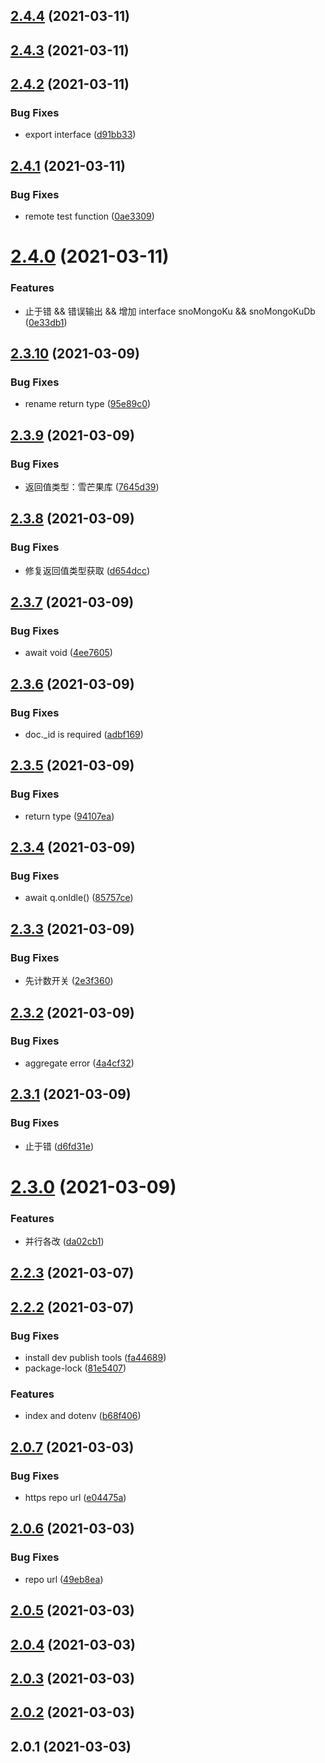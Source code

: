 ## [2.4.4](https://github.com/snomiao/sno-mongo-ku/compare/v2.4.3...v2.4.4) (2021-03-11)



## [2.4.3](https://github.com/snomiao/sno-mongo-ku/compare/v2.4.2...v2.4.3) (2021-03-11)



## [2.4.2](https://github.com/snomiao/sno-mongo-ku/compare/v2.4.1...v2.4.2) (2021-03-11)


### Bug Fixes

* export interface ([d91bb33](https://github.com/snomiao/sno-mongo-ku/commit/d91bb33cc54ce271bd492098dbd0a4981524cefa))



## [2.4.1](https://github.com/snomiao/sno-mongo-ku/compare/v2.4.0...v2.4.1) (2021-03-11)


### Bug Fixes

* remote test function ([0ae3309](https://github.com/snomiao/sno-mongo-ku/commit/0ae33096064dc59120e65cdbd4c1d7737d2bf2a8))



# [2.4.0](https://github.com/snomiao/sno-mongo-ku/compare/v2.3.10...v2.4.0) (2021-03-11)


### Features

* 止于错 && 错误输出 && 增加 interface snoMongoKu && snoMongoKuDb ([0e33db1](https://github.com/snomiao/sno-mongo-ku/commit/0e33db1c6fe1681d9db3585a8104ae2831fab5ef))



## [2.3.10](https://github.com/snomiao/sno-mongo-ku/compare/v2.3.9...v2.3.10) (2021-03-09)


### Bug Fixes

* rename return type ([95e89c0](https://github.com/snomiao/sno-mongo-ku/commit/95e89c0314e7362380947db2f3eaeea34d1e5213))



## [2.3.9](https://github.com/snomiao/sno-mongo-ku/compare/v2.3.8...v2.3.9) (2021-03-09)


### Bug Fixes

* 返回值类型：雪芒果库 ([7645d39](https://github.com/snomiao/sno-mongo-ku/commit/7645d39d2a9793661ba8914d167f192b4a2a1951))



## [2.3.8](https://github.com/snomiao/sno-mongo-ku/compare/v2.3.7...v2.3.8) (2021-03-09)


### Bug Fixes

* 修复返回值类型获取 ([d654dcc](https://github.com/snomiao/sno-mongo-ku/commit/d654dcc755274bfe242110f1e6bb4d26ae5d213c))



## [2.3.7](https://github.com/snomiao/sno-mongo-ku/compare/v2.3.6...v2.3.7) (2021-03-09)


### Bug Fixes

* await void ([4ee7605](https://github.com/snomiao/sno-mongo-ku/commit/4ee760551795a83c9b0c4b5bd1d5898d8580ccac))



## [2.3.6](https://github.com/snomiao/sno-mongo-ku/compare/v2.3.5...v2.3.6) (2021-03-09)


### Bug Fixes

* doc._id is required ([adbf169](https://github.com/snomiao/sno-mongo-ku/commit/adbf16976ea2353dce2c385965a96b187aceb25f))



## [2.3.5](https://github.com/snomiao/sno-mongo-ku/compare/v2.3.4...v2.3.5) (2021-03-09)


### Bug Fixes

* return type ([94107ea](https://github.com/snomiao/sno-mongo-ku/commit/94107ea255477ce713902057b73982b650844e9e))



## [2.3.4](https://github.com/snomiao/sno-mongo-ku/compare/v2.3.3...v2.3.4) (2021-03-09)


### Bug Fixes

* await q.onIdle() ([85757ce](https://github.com/snomiao/sno-mongo-ku/commit/85757ce0c1e1a82c97bbcb3fe693627e6460a813))



## [2.3.3](https://github.com/snomiao/sno-mongo-ku/compare/v2.3.2...v2.3.3) (2021-03-09)


### Bug Fixes

* 先计数开关 ([2e3f360](https://github.com/snomiao/sno-mongo-ku/commit/2e3f36088162cc23b85f6045946a71d9451bb097))



## [2.3.2](https://github.com/snomiao/sno-mongo-ku/compare/v2.3.1...v2.3.2) (2021-03-09)


### Bug Fixes

* aggregate error ([4a4cf32](https://github.com/snomiao/sno-mongo-ku/commit/4a4cf327114a9cb4d4d24d7cd5584de73af8b174))



## [2.3.1](https://github.com/snomiao/sno-mongo-ku/compare/v2.3.0...v2.3.1) (2021-03-09)


### Bug Fixes

* 止于错 ([d6fd31e](https://github.com/snomiao/sno-mongo-ku/commit/d6fd31e0946ece245c5dec6d1329cb3de1e75eff))



# [2.3.0](https://github.com/snomiao/sno-mongo-ku/compare/v2.2.3...v2.3.0) (2021-03-09)


### Features

* 并行各改 ([da02cb1](https://github.com/snomiao/sno-mongo-ku/commit/da02cb1f48cd25255ec2d346d5ce2e3b1378c583))



## [2.2.3](https://github.com/snomiao/sno-mongo-ku/compare/v2.2.2...v2.2.3) (2021-03-07)



## [2.2.2](https://github.com/snomiao/sno-mongo-ku/compare/v2.0.7...v2.2.2) (2021-03-07)


### Bug Fixes

* install dev publish tools ([fa44689](https://github.com/snomiao/sno-mongo-ku/commit/fa44689089f2eae5c4222245e6d5b871dfe2ef8b))
* package-lock ([81e5407](https://github.com/snomiao/sno-mongo-ku/commit/81e5407eabac23ef54c6a5d937806081c6cdce6e))


### Features

* index and dotenv ([b68f406](https://github.com/snomiao/sno-mongo-ku/commit/b68f406711a5499587b687c955ddccaf13f58d75))



## [2.0.7](https://github.com/snomiao/sno-mongo-ku/compare/v2.0.6...v2.0.7) (2021-03-03)


### Bug Fixes

* https repo url ([e04475a](https://github.com/snomiao/sno-mongo-ku/commit/e04475a97394679c3e6bb3fa2eca343351950071))



## [2.0.6](https://github.com/snomiao/sno-mongo-ku/compare/v2.0.5...v2.0.6) (2021-03-03)


### Bug Fixes

* repo url ([49eb8ea](https://github.com/snomiao/sno-mongo-ku/commit/49eb8ea984a38b2c54e1d4b8f7c79d8611ae2e65))



## [2.0.5](/compare/v2.0.4...v2.0.5) (2021-03-03)



## [2.0.4](/compare/v2.0.3...v2.0.4) (2021-03-03)



## [2.0.3](/compare/v2.0.2...v2.0.3) (2021-03-03)



## [2.0.2](/compare/v2.0.1...v2.0.2) (2021-03-03)



## 2.0.1 (2021-03-03)



